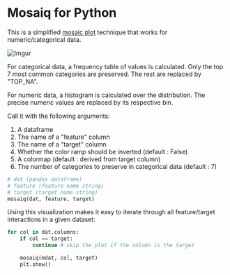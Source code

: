 # Mosaiq for Python

This is a simplified [mosaic plot](https://en.wikipedia.org/wiki/Mosaic_plot)
technique that works for numeric/categorical data.

![Imgur](https://i.imgur.com/atssMvU.png)

For categorical data, a frequency table of values is calculated.  Only the top 7
most common categories are preserved.  The rest are replaced by "TOP_NA".

For numeric data, a histogram is calculated over the distribution. The precise
numeric values are replaced by its respective bin.

Call it with the following arguments:

1. A dataframe
2. The name of a "feature" column
3. The name of a "target" column
4. Whether the color ramp should be inverted (default : False)
5. A colormap (default : derived from target column)
6. The number of categories to preserve in categorical data (default : 7)

```python
# dat (pandas dataframe)
# feature (feature name string)
# target (target name string)
mosaiq(dat, feature, target)
```

Using this visualization makes it easy to iterate through all feature/target
interactions in a given dataset:


```python
for col in dat.columns:
    if col == target:
        continue # skip the plot if the column is the target

    mosaiq(mdat, col, target)
    plt.show()

```


